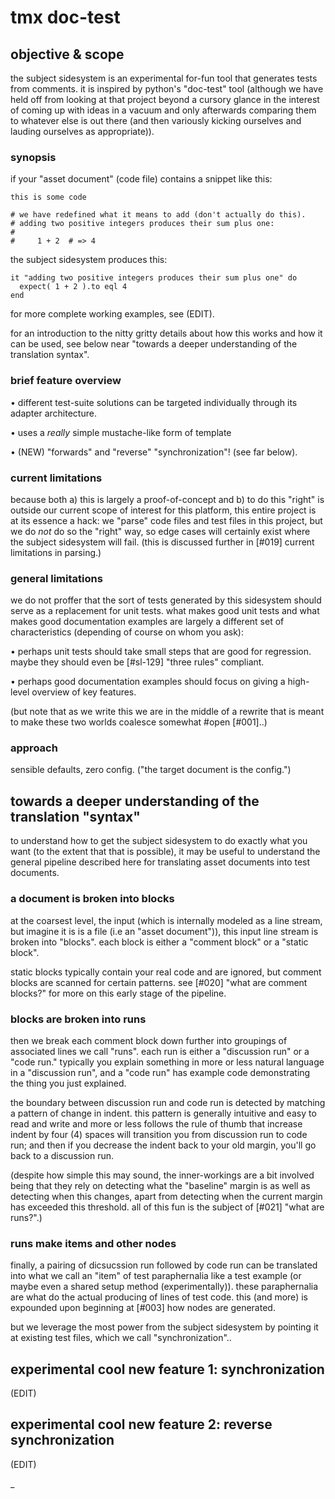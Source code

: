# tmx doc-test

## objective & scope

the subject sidesystem is an experimental for-fun tool that generates
tests from comments. it is inspired by python's "doc-test" tool
(although we have held off from looking at that project beyond a cursory
glance in the interest of coming up with ideas in a vacuum and only
afterwards comparing them to whatever else is out there (and then
variously kicking ourselves and lauding ourselves as appropriate)).


### synopsis

if your "asset document" (code file) contains a snippet like this:

    this is some code

    # we have redefined what it means to add (don't actually do this).
    # adding two positive integers produces their sum plus one:
    #
    #     1 + 2  # => 4


the subject sidesystem produces this:

    it "adding two positive integers produces their sum plus one" do
      expect( 1 + 2 ).to eql 4
    end


for more complete working examples, see (EDIT).

for an introduction to the nitty gritty details about how this works and
how it can be used, see below near "towards a deeper understanding of the
translation syntax".



### brief feature overview

  • different test-suite solutions can be targeted individually
    through its adapter architecture.

  • uses a *really* simple mustache-like form of template

  • (NEW) "forwards" and "reverse" "synchronization"! (see far below).



### current limitations

because both a) this is largely a proof-of-concept and b) to do this
"right" is outside our current scope of interest for this platform,
this entire project is at its essence a hack: we "parse" code files and
test files in this project, but we do *not* do so the "right" way, so edge
cases will certainly exist where the subject sidesystem will fail.
(this is discussed further in [#019] current limitations in parsing.)



### general limitations

we do not proffer that the sort of tests generated by this sidesystem
should serve as a replacement for unit tests. what makes good unit tests
and what makes good documentation examples are largely a different set
of characteristics (depending of course on whom you ask):

  • perhaps unit tests should take small steps that are good for regression.
    maybe they should even be [#sl-129] "three rules" compliant.

  • perhaps good documentation examples should focus on giving a
    high-level overview of key features.

(but note that as we write this we are in the middle of a rewrite that
is meant to make these two worlds coalesce somewhat #open [#001]..)



### approach

sensible defaults, zero config. ("the target document is the config.")




## towards a deeper understanding of the translation "syntax"

to understand how to get the subject sidesystem to do exactly what you
want (to the extent that that is possible), it may be useful to
understand the general pipeline described here for translating asset
documents into test documents.

### a document is broken into blocks

at the coarsest level, the input (which is internally modeled as a line
stream, but imagine it is is a file (i.e an "asset document")), this
input line stream is broken into "blocks". each block is either a
"comment block" or a "static block".

static blocks typically contain your real code and are ignored, but
comment blocks are scanned for certain patterns. see [#020]
"what are comment blocks?" for more on this early stage of the pipeline.

### blocks are broken into runs

then we break each comment block down further into groupings of
associated lines we call "runs". each run is either a "discussion run"
or a "code run." typically you explain something in more or less natural
language in a "discussion run", and a "code run" has example code
demonstrating the thing you just explained.

the boundary between discussion run and code run is detected by
matching a pattern of change in indent. this pattern is generally
intuitive and easy to read and write and more or less follows the rule
of thumb that increase indent by four (4) spaces will transition you
from discussion run to code run; and then if you decrease the indent
back to your old margin, you'll go back to a discussion run.

(despite how simple this may sound, the inner-workings are a bit
involved being that they rely on detecting what the "baseline" margin is
as well as detecting when this changes, apart from detecting when the
current margin has exceeded this threshold. all of this fun is the
subject of [#021] "what are runs?".)

### runs make items and other nodes

finally, a pairing of dicsucssion run followed by code run can be
translated into what we call an "item" of test paraphernalia like
a test example (or maybe even a shared setup method (experimentally)).
these paraphernalia are what do the actual producing of lines of test
code. this (and more) is expounded upon beginning at [#003] how nodes
are generated.

but we leverage the most power from the subject sidesystem by pointing
it at existing test files, which we call "synchronization"..




## experimental cool new feature 1: synchronization

(EDIT)




## experimental cool new feature 2: reverse synchronization

(EDIT)

_
